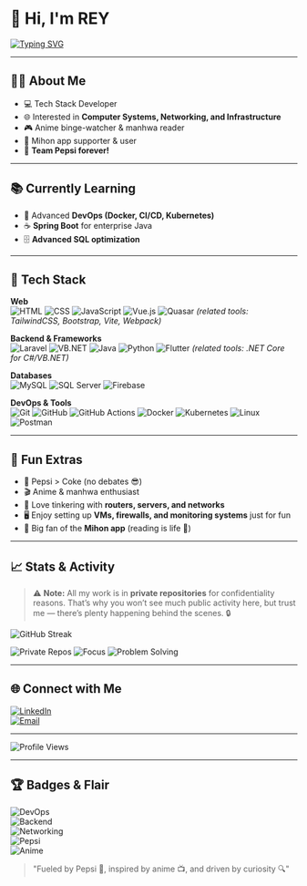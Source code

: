 # 👋 Hi, I'm REY  

[![Typing SVG](https://readme-typing-svg.herokuapp.com?size=24&color=FF5733&center=true&vCenter=true&width=600&lines=Tech+Stack+Developer+🚀;Problem+Solver+🧩;Tech+Explorer+🔍;Always+learning+new+stacks+📚)](https://git.io/typing-svg)

---

## 🧑‍💻 About Me
- 💻 Tech Stack Developer
- 🌐 Interested in **Computer Systems, Networking, and Infrastructure**  
- 🎮 Anime binge-watcher & manhwa reader  
- 📱 Mihon app supporter & user  
- 🥤 **Team Pepsi forever!**  

---

## 📚 Currently Learning
- 🚀 Advanced **DevOps (Docker, CI/CD, Kubernetes)**  
- ☕ **Spring Boot** for enterprise Java  
- 🗄️ **Advanced SQL optimization**  

---

## 🔧 Tech Stack
**Web**  
![HTML](https://img.shields.io/badge/HTML5-E34F26?style=flat&logo=html5&logoColor=white)
![CSS](https://img.shields.io/badge/CSS3-1572B6?style=flat&logo=css3&logoColor=white)
![JavaScript](https://img.shields.io/badge/JavaScript-F7DF1E?style=flat&logo=javascript&logoColor=black)
![Vue.js](https://img.shields.io/badge/Vue.js-35495E?style=flat&logo=vuedotjs&logoColor=4FC08D)
![Quasar](https://img.shields.io/badge/Quasar-1976D2?style=flat&logo=quasar&logoColor=white)
*(related tools: TailwindCSS, Bootstrap, Vite, Webpack)*

**Backend & Frameworks**  
![Laravel](https://img.shields.io/badge/Laravel-FF2D20?style=flat&logo=laravel&logoColor=white)
![VB.NET](https://img.shields.io/badge/VB.NET-68217A?style=flat&logo=dotnet&logoColor=white)
![Java](https://img.shields.io/badge/Java-007396?style=flat&logo=java&logoColor=white)
![Python](https://img.shields.io/badge/Python-3776AB?style=flat&logo=python&logoColor=white)
![Flutter](https://img.shields.io/badge/Flutter-02569B?style=flat&logo=flutter&logoColor=white)
*(related tools: .NET Core for C#/VB.NET)*

**Databases**  
![MySQL](https://img.shields.io/badge/MySQL-4479A1?style=flat&logo=mysql&logoColor=white)
![SQL Server](https://img.shields.io/badge/SQL%20Server-CC2927?style=flat&logo=microsoftsqlserver&logoColor=white)
![Firebase](https://img.shields.io/badge/Firebase-FFCA28?style=flat&logo=firebase&logoColor=black)

**DevOps & Tools**  
![Git](https://img.shields.io/badge/Git-F05032?style=flat&logo=git&logoColor=white)
![GitHub](https://img.shields.io/badge/GitHub-181717?style=flat&logo=github&logoColor=white)
![GitHub Actions](https://img.shields.io/badge/GitHub_Actions-2088FF?style=flat&logo=github-actions&logoColor=white)
![Docker](https://img.shields.io/badge/Docker-2496ED?style=flat&logo=docker&logoColor=white)
![Kubernetes](https://img.shields.io/badge/Kubernetes-326CE5?style=flat&logo=kubernetes&logoColor=white)
![Linux](https://img.shields.io/badge/Linux-FCC624?style=flat&logo=linux&logoColor=black)
![Postman](https://img.shields.io/badge/Postman-FF6C37?style=flat&logo=postman&logoColor=white)

---

## 🎉 Fun Extras
- 🥤 Pepsi > Coke (no debates 😎)  
- 🎬 Anime & manhwa enthusiast  
- 📡 Love tinkering with **routers, servers, and networks**  
- 🖥️ Enjoy setting up **VMs, firewalls, and monitoring systems** just for fun  
- 📱 Big fan of the **Mihon app** (reading is life 📖)  

---

## 📈 Stats & Activity
> ⚠️ **Note:** All my work is in **private repositories** for confidentiality reasons.
> That’s why you won’t see much public activity here, but trust me — there’s plenty happening behind the scenes. 🔒

![GitHub Streak](https://streak-stats.demolab.com?user=dev-rdp&theme=radical&border_radius=10)  

![Private Repos](https://img.shields.io/badge/All%20Repos-Confidential-red?style=for-the-badge&logo=lock&logoColor=white)
![Focus](https://img.shields.io/badge/Focus-Backend%20Development-blue?style=for-the-badge&logo=codefactor&logoColor=white)
![Problem Solving](https://img.shields.io/badge/Loves-Problem%20Solving-green?style=for-the-badge&logo=hackerrank&logoColor=white)

---

## 🌐 Connect with Me
[![LinkedIn](https://img.shields.io/badge/LinkedIn-0A66C2?style=flat&logo=linkedin&logoColor=white)](https://www.linkedin.com/in/yourprofile)  
[![Email](https://img.shields.io/badge/Email-D14836?style=flat&logo=gmail&logoColor=white)](mailto:reymarpalban@gmail.com)  

---

![Profile Views](https://komarev.com/ghpvc/?username=dev-rdp&color=blue&style=flat-square)

---

## 🏆 Badges & Flair
![DevOps](https://img.shields.io/badge/DevOps-Docker%2C%20Kubernetes%2C%20CI%2FCD-blue)  
![Backend](https://img.shields.io/badge/Backend-Problem%20Solver-green)  
![Networking](https://img.shields.io/badge/Networking-Router%20Wizard-orange)  
![Pepsi](https://img.shields.io/badge/Fuel-Pepsi-red)  
![Anime](https://img.shields.io/badge/Anime%2FManhwa-Solo%20Leveling-purple) 

> "Fueled by Pepsi 🥤, inspired by anime 📺, and driven by curiosity 🔍"
